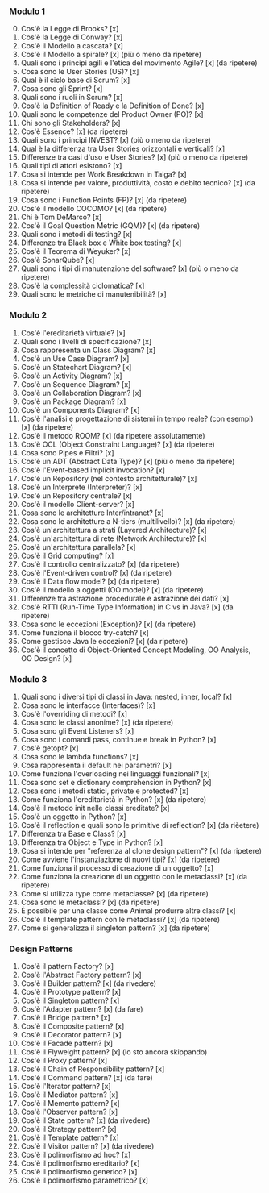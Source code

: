 ### **Modulo 1**
0. Cos'è la Legge di Brooks? [x]
1. Cos'è la Legge di Conway? [x]
2. Cos'è il Modello a cascata? [x]
3. Cos'è il Modello a spirale? [x] (più o meno da ripetere)
4. Quali sono i principi agili e l'etica del movimento Agile? [x] (da ripetere)
5. Cosa sono le User Stories (US)? [x]
6. Qual è il ciclo base di Scrum? [x]
7. Cosa sono gli Sprint? [x]
8. Quali sono i ruoli in Scrum? [x]
9. Cos'è la Definition of Ready e la Definition of Done? [x]
10. Quali sono le competenze del Product Owner (PO)? [x]
11. Chi sono gli Stakeholders? [x]
12. Cos'è Essence? [x] (da ripetere)
13. Quali sono i principi INVEST? [x] (più o meno da ripetere)
14. Qual è la differenza tra User Stories orizzontali e verticali? [x]
15. Differenze tra casi d'uso e User Stories? [x] (più o meno da ripetere)
16. Quali tipi di attori esistono? [x]
17. Cosa si intende per Work Breakdown in Taiga? [x]
18. Cosa si intende per valore, produttività, costo e debito tecnico? [x] (da ripetere)
19. Cosa sono i Function Points (FP)? [x] (da ripetere)
20. Cos'è il modello COCOMO? [x] (da ripetere)
21. Chi è Tom DeMarco? [x]
22. Cos'è il Goal Question Metric (GQM)? [x] (da ripetere)
23. Quali sono i metodi di testing? [x]
24. Differenze tra Black box e White box testing? [x]
25. Cos'è il Teorema di Weyuker? [x]
26. Cos'è SonarQube? [x]
27. Quali sono i tipi di manutenzione del software? [x] (più o meno da ripetere)
28. Cos'è la complessità ciclomatica? [x]
29. Quali sono le metriche di manutenibilità? [x]

### **Modulo 2**
1. Cos'è l'ereditarietà virtuale? [x]
2. Quali sono i livelli di specificazione? [x]
3. Cosa rappresenta un Class Diagram? [x]
4. Cos'è un Use Case Diagram? [x]
5. Cos'è un Statechart Diagram? [x]
6. Cos'è un Activity Diagram? [x]
7. Cos'è un Sequence Diagram? [x]
8. Cos'è un Collaboration Diagram? [x]
9. Cos'è un Package Diagram? [x]
10. Cos'è un Components Diagram? [x]
11. Cos'è l'analisi e progettazione di sistemi in tempo reale? (con esempi) [x] (da ripetere)
12. Cos'è il metodo ROOM? [x] (da ripetere assolutamente)
13. Cos'è OCL (Object Constraint Language)? [x] (da ripetere)
14. Cosa sono Pipes e Filtri? [x]
15. Cos'è un ADT (Abstract Data Type)? [x] (più o meno da ripetere)
16. Cos'è l'Event-based implicit invocation? [x]
17. Cos'è un Repository (nel contesto architetturale)? [x]
18. Cos'è un Interprete (Interpreter)? [x]
19. Cos'è un Repository centrale? [x]
20. Cos'è il modello Client-server? [x]
21. Cosa sono le architetture Inter/intranet? [x]
22. Cosa sono le architetture a N-tiers (multilivello)? [x] (da ripetere)
23. Cos'è un'architettura a strati (Layered Architecture)? [x]
24. Cos'è un'architettura di rete (Network Architecture)? [x]
25. Cos'è un'architettura parallela? [x]
26. Cos'è il Grid computing? [x]
27. Cos'è il controllo centralizzato? [x] (da ripetere)
28. Cos'è l'Event-driven control? [x] (da ripetere)
29. Cos'è il Data flow model? [x] (da ripetere)
30. Cos'è il modello a oggetti (OO model)? [x] (da ripetere)
31. Differenze tra astrazione procedurale e astrazione dei dati? [x]
32. Cos'è RTTI (Run-Time Type Information) in C vs in Java? [x] (da ripetere)
33. Cosa sono le eccezioni (Exception)? [x] (da ripetere)
34. Come funziona il blocco try-catch? [x]
35. Come gestisce Java le eccezioni? [x] (da ripetere)
36. Cos'è il concetto di Object-Oriented Concept Modeling, OO Analysis, OO Design? [x]

### **Modulo 3**
1. Quali sono i diversi tipi di classi in Java: nested, inner, local? [x]
2. Cosa sono le interfacce (Interfaces)? [x]
3. Cos'è l'overriding di metodi? [x]
4. Cosa sono le classi anonime? [x] (da ripetere)
5. Cosa sono gli Event Listeners? [x]
6. Cosa sono i comandi pass, continue e break in Python? [x]
7. Cos'è getopt? [x]
8. Cosa sono le lambda functions? [x]
9. Cosa rappresenta il default nei parametri? [x]
10. Come funziona l'overloading nei linguaggi funzionali? [x]
11. Cosa sono set e dictionary comprehension in Python? [x]
12. Cosa sono i metodi statici, private e protected? [x]
13. Come funziona l'ereditarietà in Python? [x] (da ripetere)
14. Cos'è il metodo init nelle classi ereditate? [x]
15. Cos'è un oggetto in Python? [x]
16. Cos'è il reflection e quali sono le primitive di reflection? [x] (da rièetere)
17. Differenza tra Base e Class? [x]
18. Differenza tra Object e Type in Python? [x]
19. Cosa si intende per "referenza al clone design pattern"? [x] (da ripetere)
20. Come avviene l'instanziazione di nuovi tipi? [x] (da ripetere)
21. Come funziona il processo di creazione di un oggetto? [x]
22. Come funziona la creazione di un oggetto con le metaclassi? [x] (da ripetere)
23. Come si utilizza type come metaclasse? [x] (da ripetere)
24. Cosa sono le metaclassi? [x] (da ripetere)
25. È possibile per una classe come Animal produrre altre classi? [x]
26. Cos'è il template pattern con le metaclassi? [x] (da ripetere)
27. Come si generalizza il singleton pattern? [x] (da ripetere)

### **Design Patterns**
1. Cos'è il pattern Factory? [x]
2. Cos'è l'Abstract Factory pattern? [x]
3. Cos'è il Builder pattern? [x] (da rivedere)
4. Cos'è il Prototype pattern? [x]
5. Cos'è il Singleton pattern? [x]
6. Cos'è l'Adapter pattern? [x] (da fare)
7. Cos'è il Bridge pattern? [x]
8. Cos'è il Composite pattern? [x]
9. Cos'è il Decorator pattern? [x]
10. Cos'è il Facade pattern? [x]
11. Cos'è il Flyweight pattern? [x] (lo sto ancora skippando)
12. Cos'è il Proxy pattern? [x]
13. Cos'è il Chain of Responsibility pattern? [x]
14. Cos'è il Command pattern? [x] (da fare)
15. Cos'è l'Iterator pattern? [x]
16. Cos'è il Mediator pattern? [x]
17. Cos'è il Memento pattern? [x]
18. Cos'è l'Observer pattern? [x]
19. Cos'è il State pattern? [x] (da rivedere)
20. Cos'è il Strategy pattern? [x]
21. Cos'è il Template pattern? [x]
22. Cos'è il Visitor pattern? [x] (da rivedere)
23. Cos'è il polimorfismo ad hoc? [x]
24. Cos'è il polimorfismo ereditario? [x]
25. Cos'è il polimorfismo generico? [x]
26. Cos'è il polimorfismo parametrico? [x]
